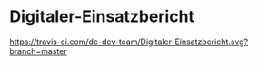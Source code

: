 # Digitaler-Einsatzbericht

https://travis-ci.com/de-dev-team/Digitaler-Einsatzbericht.svg?branch=master
